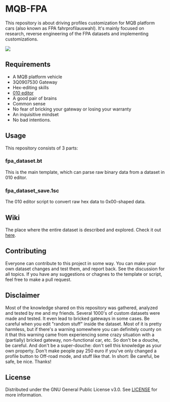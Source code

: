 # MQB-FPA
This repository is about driving profiles customization for MQB platform cars (also known as FPA fahrprofilauswahl). It's mainly focused on research, reverse engineering of the FPA datasets and implementing customizations.

![ ](https://github.com/jilleb/MQB-FPA/blob/main/images/header.png?raw=true)

## Requirements
- A MQB platform vehicle
- 3Q0907530 Gateway
- Hex-editing skills
- [010 editor](https://www.sweetscape.com/010editor/)
- A good pair of brains
- Common sense
- No fear of bricking your gateway or losing your warranty
- An inquisitive mindset
- No bad intentions.

## Usage
This repository consists of 3 parts:

### fpa_dataset.bt
This is the main template, which can parse raw binary data from a dataset in 010 editor.

### fpa_dataset_save.1sc
The 010 editor script to convert raw hex data to 0x00-shaped data.


## Wiki
The place where the entire dataset is described and explored. Check it out [here](../..//wiki).

## Contributing

Everyone can contribute to this project in some way. You can make your own dataset changes and test them, and report back. See the discussion for all topics.  If you have any suggestions or chagnes to the template or script, feel free to make a pull request.

## Disclaimer

Most of the knowledge shared on this repository was gathered, analyzed and tested by me and my friends. Several 1000's of custom datasets were made and tested. It even lead to bricked gateways in some cases. Be careful when you edit "random stuff" inside the dataset. Most of it is pretty harmless, but if there's a warning somewhere you can definitely county on it that this warning came from experiencing some crazy situation with a (partially) bricked gateway, non-functional car, etc. So don't be a douche, be careful. And don't be a super-douche: don't sell this knowledge as your own property. Don't make people pay 250 euro if you've only changed a profile button to Off-road mode, and stuff like that. In short: Be careful, be safe, be nice. Thanks!

<!-- LICENSE -->
## License

Distributed under the GNU General Public License v3.0. See [LICENSE](https://github.com/jilleb/MQB-FPA/blob/main/LICENSE) for more information.


